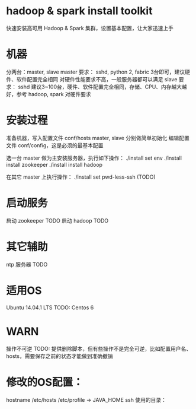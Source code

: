 # hadoop & spark install toolkit
快速安装高可用 Hadoop & Spark 集群，设置基本配置，让大家迅速上手


# 机器
分两台：master, slave
master 要求：
  sshd, python 2, fabric
  3台即可，建议硬件、软件配置完全相同
  对硬件性能要求不高，一般服务器都可以满足
slave 要求：
  sshd
  建议3~100台，硬件、软件配置完全相同，存储、CPU、内存越大越好，参考 hadoop, spark 对硬件要求


# 安装过程
准备机器，写入配置文件 conf/hosts
master, slave 分别做简单初始化
编辑配置文件 conf/config，这是必须的最基本配置


选一台 master 做为主安装服务器，执行如下操作：
    ./install set env
    ./install install zookeeper
    ./install install hadoop

在其它 master 上执行操作：
    ./install set pwd-less-ssh (TODO)


# 启动服务

启动 zookeeper
    TODO
启动 hadoop
    TODO



# 其它辅助
ntp 服务器 TODO



# 适用OS
Ubuntu 14.04.1 LTS
TODO:
Centos 6


# WARN
操作不可逆
TODO: 提供删除脚本，但有些操作不是完全可逆，比如配置用户名、hosts，需要保存之前的状态才能做到准确撤销


# 修改的OS配置：
hostname
/etc/hosts
/etc/profile -> JAVA_HOME
ssh
使用的目录：



